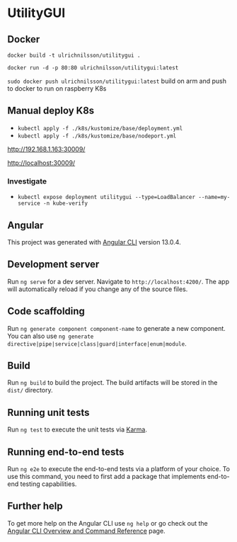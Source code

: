# UtilityGUI

## Docker

`docker build -t ulrichnilsson/utilitygui .`

`docker run -d -p 80:80 ulrichnilsson/utilitygui:latest`

`sudo docker push ulrichnilsson/utilitygui:latest` build on arm and push to docker to run on raspberry K8s

## Manual deploy K8s

* `kubectl apply -f ./k8s/kustomize/base/deployment.yml`
* `kubectl apply -f ./k8s/kustomize/base/nodeport.yml`

<http://192.168.1.163:30009/>

<http://localhost:30009/>

### Investigate

* `kubectl expose deployment utilitygui --type=LoadBalancer --name=my-service -n kube-verify`

## Angular

This project was generated with [Angular CLI](https://github.com/angular/angular-cli) version 13.0.4.

## Development server

Run `ng serve` for a dev server. Navigate to `http://localhost:4200/`. The app will automatically reload if you change any of the source files.

## Code scaffolding

Run `ng generate component component-name` to generate a new component. You can also use `ng generate directive|pipe|service|class|guard|interface|enum|module`.

## Build

Run `ng build` to build the project. The build artifacts will be stored in the `dist/` directory.

## Running unit tests

Run `ng test` to execute the unit tests via [Karma](https://karma-runner.github.io).

## Running end-to-end tests

Run `ng e2e` to execute the end-to-end tests via a platform of your choice. To use this command, you need to first add a package that implements end-to-end testing capabilities.

## Further help

To get more help on the Angular CLI use `ng help` or go check out the [Angular CLI Overview and Command Reference](https://angular.io/cli) page.
